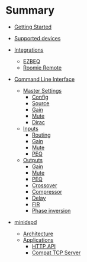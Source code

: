 # Summary

- [Getting Started](./getting-started.md)
- [Supported devices](./devices.md)
- [Integrations]()
  - [EZBEQ]()
  - [Roomie Remote]()
- [Command Line Interface](./cli/basic.md)
  - [Master Settings](./cli/master.md)
    - [Config](./cli/config.md)
    - [Source](./cli/source.md)
    - [Gain](./cli/gain.md)
    - [Mute](./cli/mute.md)
    - [Dirac](./cli/dirac.md)
  - [Inputs](./cli/inputs.md)
    - [Routing](./cli/inputs_routing.md)
    - [Gain](./cli/inputs_gain.md)
    - [Mute](./cli/inputs_mute.md)
    - [PEQ](./cli/inputs_peq.md)
  - [Outputs](./cli/outputs.md)
    - [Gain](./cli/outputs_gain.md)
    - [Mute](./cli/outputs_mute.md)
    - [PEQ](./cli/outputs_peq.md)
    - [Crossover](./cli/outputs_xover.md)
    - [Compressor](./cli/outputs_compressor.md)
    - [Delay](./cli/outputs_delay.md)
    - [FIR](./cli/outputs_fir.md)
    - [Phase inversion](./cli/outputs_invert.md)
  
- [minidspd]()
  - [Architecture]()
  - [Applications]()
    - [HTTP API]()
    - [Compat TCP Server]()
